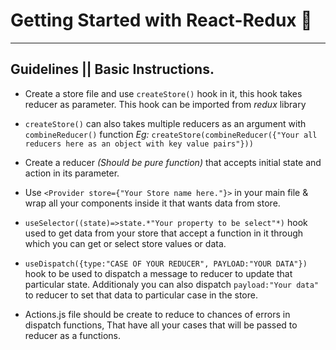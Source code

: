 # Getting Started with React-Redux 🚀
***

## Guidelines || Basic Instructions.

* Create a store file and use `createStore()` hook in it, this hook takes reducer as parameter. This hook can be imported from *redux* library
* `createStore()` can also takes multiple reducers as an argument with `combineReducer()` function *Eg:* `createStore(combineReducer({"Your all reducers here as an object with key value pairs"}))`

* Create a reducer *(Should be pure function)* that accepts initial state and action in its parameter.

* Use `<Provider store={"Your Store name here."}>` in your main file & wrap all your components inside it that wants data from store.

* `useSelector((state)=>state.*"Your property to be select"*)` hook used to get data from your store that accept a function in it through which you can get or select store values or data.

* `useDispatch({type:"CASE OF YOUR REDUCER", PAYLOAD:"YOUR DATA"})` hook to be used to dispatch a message to reducer to update that particular state. Additionaly you can also dispatch `payload:"Your data"` to reducer to set that data to particular case in the store.

* Actions.js file should be create to reduce to chances of errors in dispatch functions, That have all your cases that will be passed to reducer as a functions.
